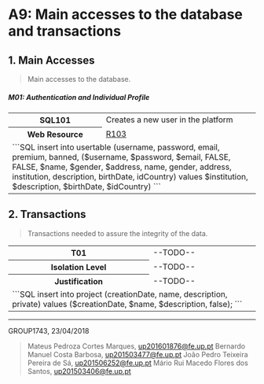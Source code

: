 # A9: Main accesses to the database and transactions

## 1. Main Accesses
> Main accesses to the database.

##### M01: Authentication and Individual Profile
<table>
    <tr>
      <th>SQL101</th>
      <td>Creates a new user in the platform</td>
    </tr>
    <tr>
      <th>Web Resource</th>
      <td><a href="https://github.com/mpcmarques/lbaw1743/blob/master/artifacts/A7/A7.md#r103-register-action">R103</a></td>
    </tr>
    <tr>
      <td colspan='2'>
      ```SQL
     insert into usertable (username, password, email, premium, banned,
     ($username, $password, $email, FALSE, FALSE, $name, $gender, $address,
     name, gender, address, institution, description, birthDate, idCountry) values
     $institution, $description, $birthDate, $idCountry)
     ```
      </td>
    </tr>
</table>

## 2. Transactions
> Transactions needed to assure the integrity of the data.

<table>
  <tr>
    <th>T01</th>
    <td>--TODO--</td>
  </tr>
  <tr>
    <th>Isolation Level</th>
    <td>--TODO--</td>
  </tr>
  <tr>
    <th>Justification</th>
    <td>--TODO--</td>
  </tr>
  <tr>
    <td colspan='2'>
    ```SQL
    insert into project (creationDate, name, description, private)
    values ($creationDate, $name, $description, false);
    ```
    </td>
  </tr>
</table>

<!--
***
## Revision history

Changes made to the first submission:
1. Item 1
1. Item 2 -->

***

GROUP1743, 23/04/2018

> Mateus Pedroza Cortes Marques, up201601876@fe.up.pt
> Bernardo Manuel Costa Barbosa, up201503477@fe.up.pt
> João Pedro Teixeira Pereira de Sá, up201506252@fe.up.pt
> Mário Rui Macedo Flores dos Santos, up201503406@fe.up.pt
